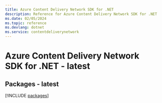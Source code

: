 ```yaml
---
title: Azure Content Delivery Network SDK for .NET
description: Reference for Azure Content Delivery Network SDK for .NET
ms.date: 02/05/2024
ms.topic: reference
ms.devlang: dotnet
ms.service: contentdeliverynetwork
---
```

# Azure Content Delivery Network SDK for .NET - latest
## Packages - latest
[!INCLUDE [packages](content-delivery-network-index.md)]